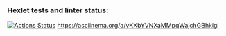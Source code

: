 ### Hexlet tests and linter status:
[![Actions Status](https://github.com/IlnazKamalov/java-project-lvl1/workflows/hexlet-check/badge.svg)](https://github.com/IlnazKamalov/java-project-lvl1/actions)
https://asciinema.org/a/vKXbYVNXaMMpqWajchGBhkigi